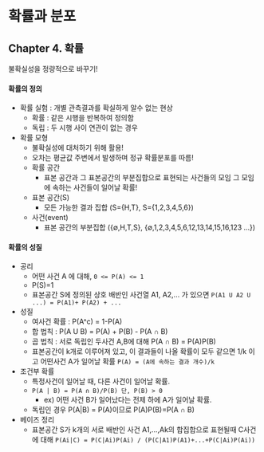 # 확률과 분포
## Chapter 4. 확률
불확실성을 정량적으로 바꾸기!

#### 확률의 정의
* 확률 실험 : 개별 관측결과를 확실하게 알수 없는 현상
  * 확률 : 같은 시행을 반복하여 정의함
  * 독립 : 두 시행 사이 연관이 없는 경우
* 확률 모형
  * 불확실성에 대처하기 위해 활용!
  * 오차는 평균값 주변에서 발생하며 정규 확률분포를 따름!
  * 확률 공간
    * 표본 공간과 그 표본공간의 부분집합으로 표현되는 사건들의 모임 그 모임에 속하는 사건들이 일어날 확률!
  * 표본 공간(S)
    * 모든 가능한 결과 집합 (S={H,T}, S={1,2,3,4,5,6})
  * 사건(event)
    * 표본 공간의 부분집합 ({∅,H,T,S}, {∅,1,2,3,4,5,6,12,13,14,15,16,123 ...})
#### 확률의 성질
  * 공리
    * 어떤 사건 A 에 대해, `0 <= P(A) <= 1`
    * P(S)=1
    * 표본공간 S에 정의된 상호 배반인 사건열 A1, A2,... 가 있으면 `P(A1 U A2 U ...) = P(A1)+ P(A2) + ...`
  * 성질
    * 여사건 확률 : P(A^c) = 1-P(A)
    * 합 법칙 : P(A U B) = P(A) + P(B) - P(A ∩ B)
    * 곱 법칙 : 서로 독립인 두사건 A,B에 대해 P(A ∩ B) = P(A)P(B)
    * 표본공간이 k개로 이루어져 있고, 이 결과들이 나올 확률이 모두 같으면 1/k 이고 어떤사건 A가 일어날 확률 `P(A) = (A에 속하는 결과 개수)/k`
  * 조건부 확률
    * 특정사건이 일어날 때, 다른 사건이 일어날 확률.
    * `P(A | B) = P(A ∩ B)/P(B) 단, P(B) > 0`
      * ex) 어떤 사건 B가 일어났다는 전제 하에 A가 일어날 확률.
    * 독립인 경우 P(A|B) = P(A)이므로 P(A)P(B)=P(A ∩ B) 
  * 베이즈 정리
    * 표본공간 S가 k개의 서로 배반인 사건 A1,...,Ak의 합집합으로 표현될때 C사건에 대해 `P(Ai|C) = P(C|Ai)P(Ai) / (P(C|A1)P(A1)+...+P(C|Ai)P(Ai))`
